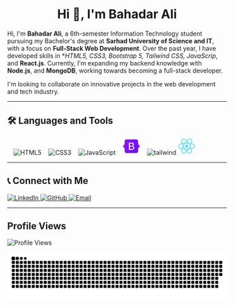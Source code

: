 <h1 align="center">Hi 👋, I'm Bahadar Ali</h1>

Hi, I'm **Bahadar Ali**, a 6th-semester Information Technology student pursuing my Bachelor's degree at **Sarhad University of Science and IT**, with a focus on **Full-Stack Web Development**. Over the past year, I have developed skills in **HTML5, CSS3, Bootstrap 5, Tailwind CSS, JavaScrip*, and **React.js**. Currently, I'm expanding my backend knowledge with **Node.js**, and **MongoDB**, working towards becoming a full-stack developer.

I'm looking to collaborate on innovative projects in the web development and tech industry.

---

## 🛠️ Languages and Tools

<p align="left">
  <img width="10" /> 
  <img src="https://cdn.jsdelivr.net/gh/devicons/devicon/icons/html5/html5-original.svg" height="40" alt="HTML5" />
  <img width="8" />
  <img src="https://cdn.jsdelivr.net/gh/devicons/devicon/icons/css3/css3-original.svg" height="40" alt="CSS3" />
  <img width="8" />
  <img src="https://cdn.jsdelivr.net/gh/devicons/devicon/icons/javascript/javascript-original.svg" height="40" alt="JavaScript" />
  <img width="8" />
  <img src="https://github.com/devicons/devicon/blob/v2.16.0/icons/bootstrap/bootstrap-original.svg" height="40" alt="Bootstrap" />
  <img width="8" />
  <img src="https://www.vectorlogo.zone/logos/tailwindcss/tailwindcss-icon.svg" alt="tailwind" width="40" height="40"/>
 <img src="https://raw.githubusercontent.com/devicons/devicon/master/icons/react/react-original.svg" alt="React" width="40" height="40"/>
  <img width="8" 
</p>

---

## 📞 Connect with Me

<p>
  <a href="https://www.linkedin.com/in/bahadar-ali/" target="_blank" >
    <img src="https://img.shields.io/badge/LinkedIn-blue?style=for-the-badge&logo=linkedin" alt="LinkedIn" />
  </a>
  <a href="https://github.com/sanaullah-7" target="_blank">
    <img src="https://img.shields.io/badge/GitHub-black?style=for-the-badge&logo=github" alt="GitHub" />
  </a>
  <a href="bahadardeveloper@gmail.com" target="_blank">
    <img src="https://img.shields.io/badge/Email-red?style=for-the-badge&logo=gmail" alt="Email"  />
  </a>
</p>

---

## Profile Views

<p align="left">
  <img src="https://komarev.com/ghpvc/?username=Waqas-Khan&color=blue" alt="Profile Views" />
</p>

<picture>
  <source media="(prefers-color-scheme: dark)" srcset="https://raw.githubusercontent.com/Waqas-Khan-CodeCanvas/Waqas-Khan-CodeCanvas/output/github-snake-dark.svg" />
  <source media="(prefers-color-scheme: light)" srcset="https://raw.githubusercontent.com/Waqas-Khan-CodeCanvas/Waqas-Khan-CodeCanvas/output/github-snake.svg" />
  <img alt="github-snake" src="https://raw.githubusercontent.com/Waqas-Khan-CodeCanvas/Waqas-Khan-CodeCanvas/output/github-snake.svg" />
</picture>
